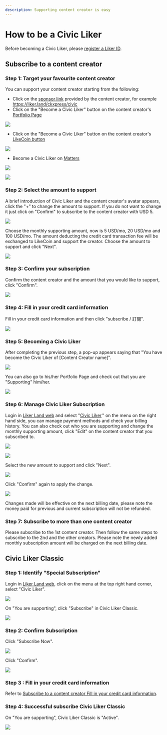```yaml
---
description: Supporting content creator is easy
---
```


# How to be a Civic Liker

Before becoming a Civic Liker, please [register a Liker ID](https://docs.like.co/user-guide/liker-id/register).

## Subscribe to a content creator

### Step 1: Target your favourite content creator&#xD;

You can support your content creator starting from the following:

* Click on the [sponsor link](../../../user-guide/creatortools/sponsor-link.md) provided by the content creator, for example  [https://liker.land/ckxpress/civic ](https://liker.land/ckxpress/civic)
* Click on the "Become a Civic Liker" button on the content creator's&#x20;  [Portfolio Page](../../../user-guide/creatortools/portfolio-page.md)

![](../../../.gitbook/assets/register-civic-liker-1-en.png)

* Click on the "Become a Civic Liker" button on the content creator's [LikeCoin button](../../../user-guide/creator/)

![](../../../.gitbook/assets/register-civic-liker-2.png)

* Become a Civic Liker on [Matters](https://matters.news)

![](../../../.gitbook/assets/register-civic-liker-10.png)

![](../../../.gitbook/assets/register-civic-liker-11.png)

### Step 2: Select the amount to support

A brief introduction of Civic Liker and the content creator's avatar appears, click the "+" to change the amount to support. If you do not want to change it just click on "Confirm" to subscribe to the content creator with USD 5.

![](../../../.gitbook/assets/register-civic-liker-3-en.png)

Choose the monthly supporting amount, now is 5 USD/mo, 20 USD/mo and 100 USD/mo.&#x20;The amount deducting the credit card transaction fee will be exchanged to LikeCoin and support the creator. Choose the amount to support and click "Next".

![](../../../.gitbook/assets/register-civic-liker-4-en.png)

### Step 3: Confirm your subscription

Confirm the content creator and the amount that you would like to support, click "Confirm".

![](../../../.gitbook/assets/register-civic-liker-5-en.png)

### Step 4:  Fill in your credit card information

Fill in your credit card information and then click "subscribe / 訂閱".

![](../../../.gitbook/assets/register-civic-liker-6.png)

### Step 5: Becoming a Civic Liker

After completing the previous step, a pop-up appears saying that "You have become the Civic Liker of \[Content Creator name]".

![](../../../.gitbook/assets/register-civic-liker-6point5-en.png)

You can also go to his/her Portfolio Page and check out that you are "Supporting" him/her.

![](../../../.gitbook/assets/register-civic-liker-7-en.png)

### Step 6:  Manage Civic Liker Subscription

Login in [Liker Land web](https://liker.land) and select "[Civic Liker](https://liker.land/civic/dashboard)'' on the menu on the right hand side, you can manage payment methods and check your billing history. You can also check out who you are supporting and change the monthly supporting amount, click "Edit" on the content creator that you subscribed to.

![](../../../.gitbook/assets/civic-liker-menu-en.png)

![](../../../.gitbook/assets/register-civic-liker-8-en.png)

Select the new amount to support and click "Next".

![](../../../.gitbook/assets/register-civic-liker-9a-en.png)

Click "Confirm" again to apply the change.

![](../../../.gitbook/assets/register-civic-liker-9b-en.png)

Changes made will be effective on the next billing date, please note the money paid for previous and current subscription will not be refunded.

### Step 7: Subscribe to more than one content creator

Please subscribe to the 1st content creator. Then follow the same steps to subscribe to the 2nd and the other creators. Please note the newly added monthly subscription amount will be charged on the next billing date.

## Civic Liker Classic

### Step 1: **Identify** "Special Subscription"

Login in [Liker Land web](https://liker.land), click on the menu at the top right hand corner, select "Civic Liker".

![](../../../.gitbook/assets/civic-liker-menu-en.png)

On "You are supporting", click "Subscribe" in Civic Liker Classic.

![](../../../.gitbook/assets/subscribe-civic-liker-classic-01-en.png)

### Step 2: Confirm Subscription

Click "Subscribe Now".

![](../../../.gitbook/assets/subscribe-civic-liker-classic-02-en.png)

Click "Confirm".

![](../../../.gitbook/assets/subscribe-civic-liker-classic-03-en.png)

### Step 3  :  Fill in your credit card information

Refer to [Subscribe to a content creator Fill in your credit card information](be-a-civic-liker.md#step-4-fill-in-your-credit-card-information).

### Step 4: Successful subscribe Civic Liker Classic

On "You are supporting", Civic Liker Classic is "Active".

![](../../../.gitbook/assets/subscribe-civic-liker-classic-04-en.png)
